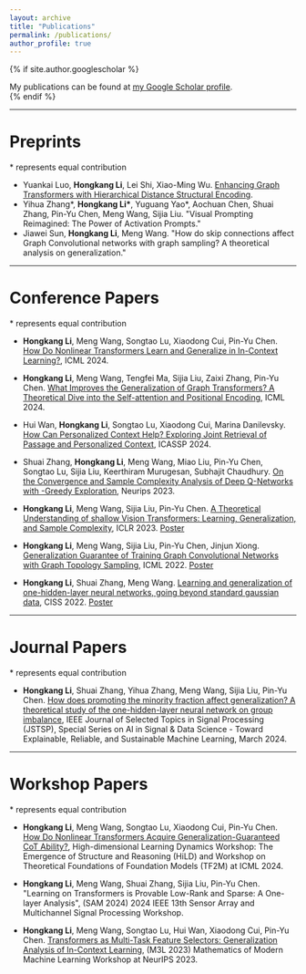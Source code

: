 ```yaml
---
layout: archive
title: "Publications"
permalink: /publications/
author_profile: true
---
```


{% if site.author.googlescholar %}
  <div class="wordwrap">My publications can be found at <a href="{{site.author.googlescholar}}">my Google Scholar profile</a>.</div>
{% endif %}

<!---{% include base_path %}-->

------

# Preprints
\* represents equal contribution
* Yuankai Luo, **Hongkang Li**, Lei Shi, Xiao-Ming Wu. [Enhancing Graph Transformers with Hierarchical Distance Structural Encoding](https://arxiv.org/pdf/2308.11129).
* Yihua Zhang\*, **Hongkang Li\***, Yuguang Yao\*, Aochuan Chen, Shuai Zhang, Pin-Yu Chen, Meng Wang, Sijia Liu. "Visual Prompting Reimagined: The Power of Activation Prompts."
* Jiawei Sun, **Hongkang Li**, Meng Wang. "How do skip connections affect Graph Convolutional networks with graph sampling? A theoretical analysis on generalization."

------

# Conference Papers
\* represents equal contribution

* **Hongkang Li**, Meng Wang, Songtao Lu, Xiaodong Cui, Pin-Yu Chen. [How Do Nonlinear Transformers Learn and Generalize in In-Context Learning?](https://arxiv.org/pdf/2402.15607), ICML 2024.
* **Hongkang Li**, Meng Wang, Tengfei Ma, Sijia Liu, Zaixi Zhang, Pin-Yu Chen. [What Improves the Generalization of Graph Transformers? A Theoretical Dive into the Self-attention and Positional Encoding](https://arxiv.org/pdf/2406.01977), ICML 2024.
* Hui Wan, **Hongkang Li**, Songtao Lu, Xiaodong Cui, Marina Danilevsky. [	
How Can Personalized Context Help? Exploring Joint Retrieval of Passage and Personalized Context](https://arxiv.org/pdf/2308.13760), ICASSP 2024.


* Shuai Zhang, **Hongkang Li**, Meng Wang, Miao Liu, Pin-Yu Chen, Songtao Lu, Sijia Liu, Keerthiram Murugesan, Subhajit Chaudhury. [On the Convergence and Sample Complexity Analysis of Deep Q-Networks with -Greedy Exploration](https://arxiv.org/pdf/2310.16173), Neurips 2023. 
* **Hongkang Li**, Meng Wang, Sijia Liu, Pin-Yu Chen. [A Theoretical Understanding of shallow Vision Transformers: Learning, Generalization, and Sample Complexity](https://arxiv.org/pdf/2302.06015), ICLR 2023. [Poster](https://lohek330.github.io/lihongkang.github.io/files/transformer_analysis.pdf)


* **Hongkang Li**, Meng Wang, Sijia Liu, Pin-Yu Chen, Jinjun Xiong. [Generalization Guarantee of Training Graph Convolutional Networks with
Graph Topology Sampling](https://arxiv.org/pdf/2207.03584), ICML 2022. [Poster](https://lohek330.github.io/lihongkang.github.io/files/GNN_sampling_slides.pdf)
* **Hongkang Li**, Shuai Zhang, Meng Wang. [Learning and generalization of one-hidden-layer neural networks, going beyond standard gaussian data](https://arxiv.org/pdf/2207.03615), CISS 2022. [Poster](https://lohek330.github.io/lihongkang.github.io/files/CISS_mixed_Gaussian.pdf)

------

# Journal Papers
\* represents equal contribution
* **Hongkang Li**, Shuai Zhang, Yihua Zhang, Meng Wang, Sijia Liu, Pin-Yu Chen. [How does promoting the minority fraction affect generalization? A theoretical study of the one-hidden-layer neural network on group imbalance](https://arxiv.org/pdf/2403.07310), IEEE Journal of Selected Topics in Signal Processing (JSTSP), Special Series on AI in Signal & Data Science - Toward Explainable, Reliable, and Sustainable Machine Learning, March 2024. 

------

# Workshop Papers
\* represents equal contribution

* **Hongkang Li**, Meng Wang, Songtao Lu, Xiaodong Cui, Pin-Yu Chen. [How Do Nonlinear Transformers Acquire Generalization-Guaranteed CoT Ability?](https://openreview.net/pdf?id=8pM8IrT6Xo), High-dimensional Learning Dynamics Workshop: The Emergence of Structure and Reasoning (HiLD) and Workshop on Theoretical Foundations of Foundation Models (TF2M) at ICML 2024. 

* **Hongkang Li**, Meng Wang, Shuai Zhang, Sijia Liu, Pin-Yu Chen. "Learning on Transformers is Provable Low-Rank and Sparse: A One-layer Analysis", (SAM 2024) 2024 IEEE 13th Sensor Array and Multichannel Signal Processing Workshop.
   

* **Hongkang Li**, Meng Wang, Songtao Lu, Hui Wan, Xiaodong Cui, Pin-Yu Chen. [Transformers as Multi-Task Feature Selectors: Generalization Analysis of In-Context Learning](https://openreview.net/pdf?id=BMQ4i2RVbE), (M3L 2023) Mathematics of Modern Machine Learning Workshop at NeurIPS 2023.


<!---
{% for post in site.publications reversed %}
  {% include archive-single.html %}
{% endfor %}
-->
